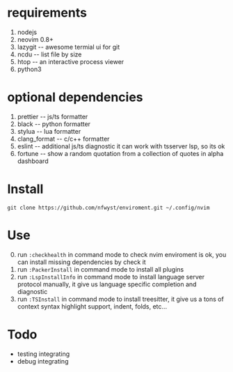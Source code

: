 # requirements
1. nodejs
2. neovim 0.8+
3. lazygit -- awesome termial ui for git
4. ncdu -- list file by size
5. htop -- an interactive process viewer
6. python3

# optional dependencies
1. prettier -- js/ts formatter
2. black -- python formatter
3. stylua -- lua formatter
4. clang_format -- c/c++ formatter
5. eslint -- additional js/ts diagnostic it can work with tsserver lsp,  so its ok
6. fortune -- show a random quotation from a collection of quotes in alpha dashboard

# Install

```shell
git clone https://github.com/nfwyst/enviroment.git ~/.config/nvim
```

# Use

0. run `:checkhealth` in command mode to check nvim enviroment is ok, you can install missing dependencies by check it
1. run `:PackerInstall` in command mode to install all plugins
2. run `:LspInstallInfo` in command mode to install language server protocol manually, it give us language specific completion and diagnostic
3. run `:TSInstall` in command mode to install treesitter, it give us a tons of context syntax highlight support, indent, folds, etc...

# Todo

- testing integrating
- debug integrating
